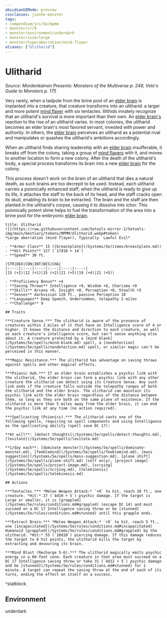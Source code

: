 ```yaml
---
obsidianUIMode: preview
cssclasses: json5e-monster
tags:
- compendium/src/5e/mpmm
- monster/cr/9
- monster/environment/underdark
- monster/size/large
- monster/type/aberration/mind-flayer
aliases: ["Ulitharid"]
---
```

# Ulitharid
*Source: Mordenkainen Presents: Monsters of the Multiverse p. 249, Volo's Guide to Monsters p. 175*  

Very rarely, when a tadpole from the brine pool of an [elder brain](/Systems/5e/bestiary/aberration/elder-brain-mpmm.md) is implanted into a creature, that creature transforms into an ulitharid: a larger and more potent [mind flayer](/Systems/5e/bestiary/aberration/mind-flayer.md) with six tentacles. Illithids innately recognize that an ulitharid's survival is more important than their own. An [elder brain's](/Systems/5e/bestiary/aberration/elder-brain-mpmm.md) reaction to the rise of an ulitharid varies. In most colonies, the ulitharid becomes an elder brain's most favored servant, invested with power and authority. In others, the [elder brain](/Systems/5e/bestiary/aberration/elder-brain-mpmm.md) perceives an ulitharid as a potential rival and manipulates or quashes the ulitharid's ambitions accordingly.

When an ulitharid finds sharing leadership with an [elder brain](/Systems/5e/bestiary/aberration/elder-brain-mpmm.md) insufferable, it breaks off from the colony, taking a group of [mind flayers](/Systems/5e/bestiary/aberration/mind-flayer.md) with it, and moves to another location to form a new colony. After the death of the ulitharid's body, a special process transforms its brain into a new [elder brain](/Systems/5e/bestiary/aberration/elder-brain-mpmm.md) for the colony.

This process doesn't work on the brain of an ulitharid that dies a natural death, as such brains are too decrepit to be used. Instead, each ulitharid carries a psionically enhanced staff; when the ulitharid is ready to give up its life, it attaches the staff to the back of its head, and the staff cracks open its skull, enabling its brain to be extracted. The brain and the staff are then planted in the ulitharid's corpse, causing it to dissolve into ichor. This psionically potent slime helps to fuel the transformation of the area into a brine pool for the embryonic [elder brain](/Systems/5e/bestiary/aberration/elder-brain-mpmm.md).

```ad-statblock
title: Ulitharid
![](https://raw.githubusercontent.com/5etools-mirror-2/5etools-img/main/bestiary/tokens/MPMM/Ulitharid.webp#token)
*Large aberration (mind flayer), Typically  Lawful Evil*

- **Armor Class** 15 ([breastplate](/Systems/5e/items/breastplate.md))
- **Hit Points** 127 (`17d10 + 14`)
- **Speed** 30 ft.

|STR|DEX|CON|INT|WIS|CHA|
|:---:|:---:|:---:|:---:|:---:|:---:|
|15 (+2)|12 (+1)|15 (+2)|21 (+5)|19 (+4)|21 (+5)|

- **Proficiency Bonus** +4
- **Saving Throws** Intelligence +9, Wisdom +8, Charisma +9
- **Skills** Arcana +9, Insight +8, Perception +8, Stealth +5
- **Senses** darkvision 120 ft., passive Perception 18
- **Languages** Deep Speech, Undercommon, telepathy 2 miles
- **Challenge** 9

## Traits

***Creature Sense.*** The ulitharid is aware of the presence of creatures within 2 miles of it that have an Intelligence score of 4 or higher. It knows the distance and direction to each creature, as well as each creature's intelligence score, but can't sense anything else about it. A creature protected by a [mind blank](/Systems/5e/spells/mind-blank.md) spell, a [nondetection](/Systems/5e/spells/nondetection.md) spell, or similar magic can't be perceived in this manner.

***Magic Resistance.*** The ulitharid has advantage on saving throws against spells and other magical effects.

***Psionic Hub.*** If an elder brain establishes a psychic link with the ulitharid, the elder brain can form a psychic link with any other creature the ulitharid can detect using its Creature Sense. Any such link ends if the creature falls outside the telepathy ranges of both the ulitharid and the elder brain. The ulitharid can maintain its psychic link with the elder brain regardless of the distance between them, so long as they are both on the same plane of existence. If the ulitharid is more than 5 miles away from the elder brain, it can end the psychic link at any time (no action required).

***Spellcasting (Psionics).*** The ulitharid casts one of the following spells, requiring no spell components and using Intelligence as the spellcasting ability (spell save DC 17):

**At will**: [detect thoughts](/Systems/5e/spells/detect-thoughts.md), [levitate](/Systems/5e/spells/levitate.md)

**1/day each**: [dominate monster](/Systems/5e/spells/dominate-monster.md), [feeblemind](/Systems/5e/spells/feeblemind.md), [mass suggestion](/Systems/5e/spells/mass-suggestion.md), [plane shift](/Systems/5e/spells/plane-shift.md) (self only), [project image](/Systems/5e/spells/project-image.md), [scrying](/Systems/5e/spells/scrying.md), [telekinesis](/Systems/5e/spells/telekinesis.md)

## Actions

***Tentacles.*** *Melee Weapon Attack:* `+9` to hit, reach 10 ft., one creature. *Hit:* 27 (`4d10 + 5`) psychic damage. If the target is Large or smaller, it is [grappled](/Systems/5e/rules/conditions.md#grappled) (escape DC 14) and must succeed on a DC 17 Intelligence saving throw or be [stunned](/Systems/5e/rules/conditions.md#stunned) until this grapple ends.

***Extract Brain.*** *Melee Weapon Attack:* `+9` to hit, reach 5 ft., one [incapacitated](/Systems/5e/rules/conditions.md#incapacitated) Humanoid [grappled](/Systems/5e/rules/conditions.md#grappled) by the ulitharid. *Hit:* 55 (`10d10`) piercing damage. If this damage reduces the target to 0 hit points, the ulitharid kills the target by extracting and devouring its brain.

***Mind Blast (Recharge 5-6).*** The ulitharid magically emits psychic energy in a 60-foot cone. Each creature in that area must succeed on a DC 17 Intelligence saving throw or take 31 (`4d12 + 5`) psychic damage and be [stunned](/Systems/5e/rules/conditions.md#stunned) for 1 minute. A target can repeat the saving throw at the end of each of its turns, ending the effect on itself on a success.
```
^statblock

## Environment

underdark